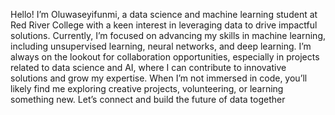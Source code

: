 Hello! I’m Oluwaseyifunmi, a data science and machine learning student at Red River College with a keen interest in leveraging data to drive impactful solutions.
Currently, I’m focused on advancing my skills in machine learning, including unsupervised learning, neural networks, and deep learning. 
I’m always on the lookout for collaboration opportunities, especially in projects related to data science and AI, where I can contribute to innovative solutions and grow my expertise. 
When I’m not immersed in code, you’ll likely find me exploring creative projects, volunteering, or learning something new. Let’s connect and build the future of data together

